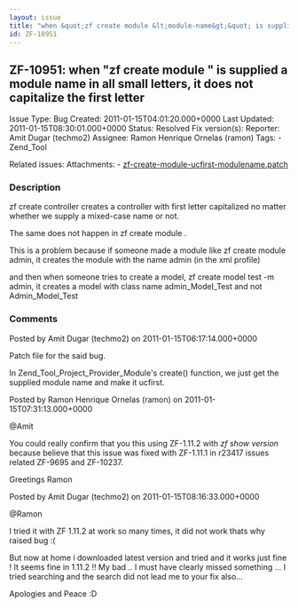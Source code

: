 ```yaml
---
layout: issue
title: "when &quot;zf create module &lt;module-name&gt;&quot; is supplied a module name in all small letters, it does not capitalize the first letter"
id: ZF-10951
---
```


ZF-10951: when "zf create module <module-name>" is supplied a module name in all small letters, it does not capitalize the first letter
---------------------------------------------------------------------------------------------------------------------------------------

 Issue Type: Bug Created: 2011-01-15T04:01:20.000+0000 Last Updated: 2011-01-15T08:30:01.000+0000 Status: Resolved Fix version(s): 
 Reporter:  Amit Dugar (techmo2)  Assignee:  Ramon Henrique Ornelas (ramon)  Tags: - Zend\_Tool
 
 Related issues: 
 Attachments: - [zf-create-module-ucfirst-modulename.patch](/issues/secure/attachment/13595/zf-create-module-ucfirst-modulename.patch)
 
### Description

zf create controller creates a controller with first letter capitalized no matter whether we supply a mixed-case name or not.

The same does not happen in zf create module .

This is a problem because if someone made a module like zf create module admin, it creates the module with the name admin (in the xml profile)

and then when someone tries to create a model, zf create model test -m admin, it creates a model with class name admin\_Model\_Test and not Admin\_Model\_Test

 

 

### Comments

Posted by Amit Dugar (techmo2) on 2011-01-15T06:17:14.000+0000

Patch file for the said bug.

In Zend\_Tool\_Project\_Provider\_Module's create() function, we just get the supplied module name and make it ucfirst.

 

 

Posted by Ramon Henrique Ornelas (ramon) on 2011-01-15T07:31:13.000+0000

@Amit

You could really confirm that you this using ZF-1.11.2 with _zf show version_ because believe that this issue was fixed with ZF-1.11.1 in r23417 issues related ZF-9695 and ZF-10237.

Greetings Ramon

 

 

Posted by Amit Dugar (techmo2) on 2011-01-15T08:16:33.000+0000

@Ramon

I tried it with ZF 1.11.2 at work so many times, it did not work thats why raised bug :(

But now at home i downloaded latest version and tried and it works just fine ! It seems fine in 1.11.2 !! My bad .. I must have clearly missed something ... I tried searching and the search did not lead me to your fix also...

Apologies and Peace :D

 

 